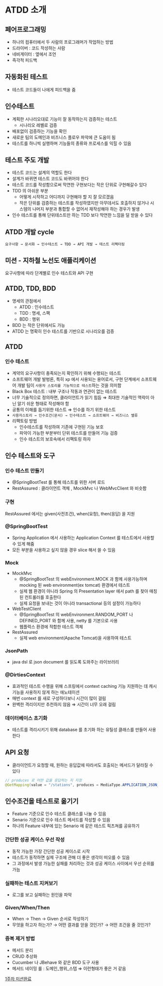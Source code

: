 # ATDD 소개
## 페어프로그래밍
- 하나의 컴퓨터에서 두 사람의 프로그래머가 작업하는 방법
- 드라이버 : 코드 작성하는 사람
- 네비게이터 : 옆에서 조언
- 즉각적 피드백

## 자동화된 테스트
- 테스트 코드들이 나에게 피드백을 줌

## 인수테스트
- 계획한 시나리오대로 기능이 잘 동작하는지 검증하는 테스트
    - 시나리오 레벨로 검증
- 배포없이 검증하는 기능을 확인
- 새로운 팀의 도메인과 비즈니스 플로우 파악에 큰 도움이 됨
- 테스트를 하니씩 실행하며 기능들의 종류와 프로세스를 익힐 수 있음

## 테스트 주도 개발
- 테스트 코드는 설계의 역할도 한다
- 설계가 바뀌면 테스트 코드도 바뀌어야 한다
- 테스트 코드를 작성함으로써 막연한 구현보다는 작은 단위로 구현해갈수 있다
- TDD 의 아쉬운 부분
    - 어떻게 시작하고 어디까지 구현해야 할 지 잘 모르겠음
    - 작은 단위를 검증하는 테스트를 작성하였지만 아무데서도 호출하지 않거나 시스템의 나머지 부분과 통합할 수 없어서 재작성해야 하는 경우가 발생
- 인수 테스트를 통해 단위테스트만 하는 TDD 보다 막연한 느낌을 덜 받을 수 있다

## ATDD 개발 cycle
`요구사항 → 문서화 → 인수테스트 → TDD → API 개발 → 테스트 리펙터링`

## 미션 - 지하철 노선도 애플리케이션
요구사항에 따라 단계별로 인수 테스트와 API 구현

## ATDD, TDD, BDD
- 명세의 관점에서
    - ATDD : 인수테스트
    - TDD : 명세, 스팩
    - BDD : 행위
- BDD 는 작은 단위에서도 가능
- ATDD 는 명확히 인수 테스트를 기반으로 시나리오를 검증

## ATDD
### 인수 테스트
- 계약의 요구사항이 충족되는지 확인하기 위해 수행되는 테스트
- 소프트웨어 개발 발벙론, 특히 xp 에서 사용되는 용어로서, 구현 단계에서 소프트웨어 개발 팀이 `사용자 스토리를 기능적으로 테스트`하는 것을 의미함
- Black Box 테스트 : 내부 구조나 작동과 연관이 없는 테스트
- 너무 기술적으로 정의하면, 클라이언트가 읽기 힘듬 ⇒ 최대한 기술적인 맥락이 아닌 알기 쉬운 형태로 작성해야 함
- 공통의 이해를 돕기위한 테스트 ⇒ 인수를 하기 위한 테스트
- `사용자스토리 → 인수조건(문서) → 인수테스트 → 소프트웨어 → 비즈니스 밸류`
- 리팩토링 방법
    - 인수테스트를 작성하여 기존에 구현된 기능 보호
    - 파악이 가능한 부분부터 단위 테스트를 만들어 기능 검증
    - 인수 테스트의 보호속에서 리팩토링 하자

## 인수 테스트와 도구
### 인수 테스트 만들기
- @SpringBootTest 를 통해 테스트를 위한 서버 로드
- RestAssured : 클라이언트 객체 , MockMvc 나 WebMvcClient 와 비슷함

### 구현
RestAssured 에서는 given(사전조건), when(요청), then(응답) 을 지원

### @SpringBootTest
- Spring Application 에서 사용하는 Application Context 를 테스트에서 사용할 수 있게 해줌
- 모든 부분을 사용하고 싶지 않을 경우 slice 해서 쓸 수 있음

### Mock
- MockMvc
    - @SpringBootTest 의 webEnvironment.MOCK 과 함께 사용가능하며 mocking 된 web environment(ex tomcat) 환경에서 테스트
    - 실제 웹 환경이 아니라 Spring 의 Presentation layer 에서 path 를 찾아 매칭된 컨트롤러를 호출한다
    - 실제 요청을 보내는 것이 아니라 transactional 등의 설정이 가능하다
- WebTestClient
    - @SpringBootTest 의 webEnvironment.RANDOM_PORT 나 DEFINED_PORT 와 함께 사용, netty 를 기본으로 사용
    - 웹플럭스 환경에 적합한 테스트 객체
- RestAssured
    - 실제 web environment(Apache Tomcat)을 사용하여 테스트

### JsonPath
- java dsl 로 json document 를 읽도록 도와주는 라이브러리

### @DirtiesContext
- 효과적인 테스트 수행을 위해 스프링에서 context caching 기능 지원하는 데 캐시 기능을 사용하지 않게 하는 애노테이션
- 매번 context 를 새로 구성하다보니 시간이 많이 걸림
- 완벽한 격리이지만 추천하지 않음 ⇒ 시간이 너무 오래 걸림

### 데이터베이스 초기화
- 테스트를 격리시키기 위해 database 를 초기화 하는 유틸성 클래스를 만들어 사용한다

## API 요청
- 클라이언트가 요청할 때, 원하는 응답값에 따라서도 호출되는 메서드가 달라질 수 있다

```java
// produces 로 어떤 값을 응답하는 지 지정
@GetMapping(value = "/stations", produces = MediaType.APPLICATION_JSON_VALUE)
```

## 인수조건을 테스트로 옮기기
- Feature 기준으로 인수 테스트 클래스를 나눌 수 있음
- Senario 기준으로 인수 테스트 메서드를 작성할 수 있음
- 하나의 Feature 내부에 있는 Senario 에 같은 테스트 픽츠쳐를 공유하기

### 간단한 성공 케이스 우선 작성
- 동작 가능한 가장 간단한 성공 케이스로 시작
- 테스트가 동작하면 실제 구조에 관해 더 좋은 생각이 떠오를 수 있음
- 그 과정에서 발생 가능한 실패를 처리하는 것과 성공 케이스 사이에서 우선 순위를 가늠

### 실패하는 테스트 지켜보기
- 로그를 보고 실패하는 원인을 파악

### Given/When/Then
- When → Then → Given 순서로 작성하기
- 무엇을 하고자 하는가? → 어떤 결과를 얻을 것인가? → 어떤 조건을 줄 것인가?

### 중복 제거 방법
- 메서드 분리
- CRUD 추상화
- Cucumber 나 JBehave 와 같은 BDD 도구 사용
- 메서드 네이밍 룰 : 도메인_행위_스텝 ⇒ 이런형태가 좋은 거 같음

[1주차 미션완료](https://github.com/next-step/atdd-subway-map/tree/pch8388)